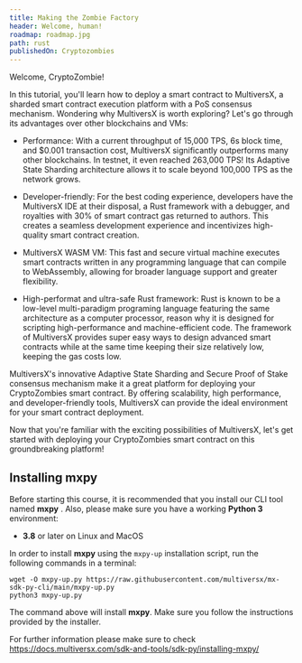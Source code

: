 ```yaml
---
title: Making the Zombie Factory
header: Welcome, human!
roadmap: roadmap.jpg
path: rust
publishedOn: Cryptozombies
---
```


Welcome, CryptoZombie!

In this tutorial, you'll learn how to deploy a smart contract to MultiversX, a sharded smart contract execution platform with a PoS consensus mechanism. Wondering why MultiversX is worth exploring? Let's go through its advantages over other blockchains and VMs:

 - Performance: With a current throughput of 15,000 TPS, 6s block time, and $0.001 transaction cost, MultiversX significantly outperforms many other blockchains. In testnet, it even reached 263,000 TPS! Its Adaptive State Sharding architecture allows it to scale beyond 100,000 TPS as the network grows.

 - Developer-friendly: For the best coding experience, developers have the MultiversX IDE at their disposal, a Rust framework with a debugger, and royalties with 30% of smart contract gas returned to authors. This creates a seamless development experience and incentivizes high-quality smart contract creation.

 - MultiversX WASM VM: This fast and secure virtual machine executes smart contracts written in any programming language that can compile to WebAssembly, allowing for broader language support and greater flexibility.

 - High-performat and ultra-safe Rust framework: Rust is known to be a low-level multi-paradigm programing language featuring the same architecture as a computer processor, reason why it is designed for scripting high-performance and machine-efficient code. The framework of MultiversX provides super easy ways to design advanced smart contracts while at the same time keeping their size relatively low, keeping the gas costs low.  

MultiversX's innovative Adaptive State Sharding and Secure Proof of Stake consensus mechanism make it a great platform for deploying your CryptoZombies smart contract. By offering scalability, high performance, and developer-friendly tools, MultiversX can provide the ideal environment for your smart contract deployment.

Now that you're familiar with the exciting possibilities of MultiversX, let's get started with deploying your CryptoZombies smart contract on this groundbreaking platform!



## Installing mxpy

Before starting this course, it is recommended that you install our CLI tool named **mxpy** . Also, please make sure you have a working **Python 3** environment:

- **3.8** or later on Linux and MacOS

In order to install **mxpy** using the `mxpy-up` installation script, run the following commands in a terminal:

```
wget -O mxpy-up.py https://raw.githubusercontent.com/multiversx/mx-sdk-py-cli/main/mxpy-up.py
python3 mxpy-up.py
```

The command above will install **mxpy**. Make sure you follow the instructions provided by the installer.

For further information please make sure to check https://docs.multiversx.com/sdk-and-tools/sdk-py/installing-mxpy/

